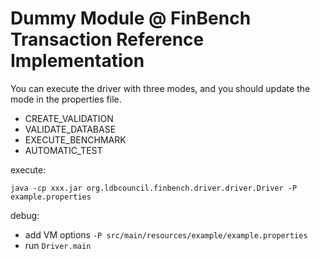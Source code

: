 # Dummy Module @ FinBench Transaction Reference Implementation

You can execute the driver with three modes, and you should update the mode in the properties file.
- CREATE_VALIDATION
- VALIDATE_DATABASE
- EXECUTE_BENCHMARK
- AUTOMATIC_TEST

execute:
```
java -cp xxx.jar org.ldbcouncil.finbench.driver.driver.Driver -P example.properties
```

debug:
- add VM options `-P src/main/resources/example/example.properties`
- run `Driver.main`
